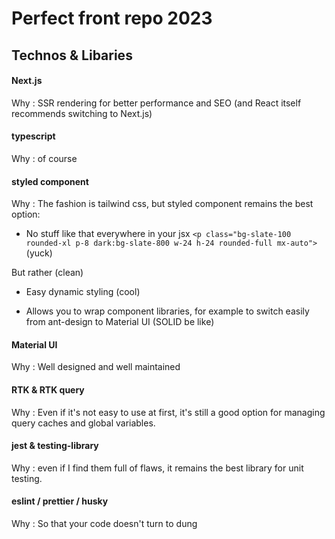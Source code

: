 # Perfect front repo 2023

## Technos & Libaries

#### Next.js

Why : SSR rendering for better performance and SEO (and React itself recommends switching to Next.js)


#### typescript

Why : of course


#### styled component

Why : The fashion is tailwind css, but styled component remains the best option: 

- No stuff like that everywhere in your jsx `<p class="bg-slate-100 rounded-xl p-8 dark:bg-slate-800 w-24 h-24 rounded-full mx-auto">`(yuck)

But rather <Text> (clean)

- Easy dynamic styling (cool)

- Allows you to wrap component libraries, for example to switch easily from ant-design to Material UI (SOLID be like) 


#### Material UI

Why : Well designed and well maintained


#### RTK & RTK query

Why : Even if it's not easy to use at first, it's still a good option for managing query caches and global variables.


#### jest & testing-library

Why : even if I find them full of flaws, it remains the best library for unit testing. 


#### eslint / prettier / husky

Why : So that your code doesn't turn to dung 